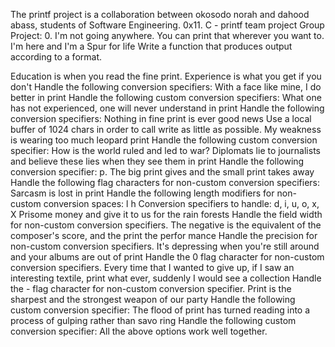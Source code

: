 The printf project is a collaboration between okosodo norah and dahood abass, students of Software Engineering.
0x11. C - printf team project Group Project: 0. I'm not going anywhere. You can print that wherever you want to. I'm here and I'm a Spur for life Write a function that produces output according to a format.

Education is when you read the fine print. Experience is what you get if you don't Handle the following conversion specifiers:
With a face like mine, I do better in print
Handle the following custom conversion specifiers:
What one has not experienced, one will never understand in print
Handle the following conversion specifiers:
Nothing in fine print is ever good news
Use a local buffer of 1024 chars in order to call write as little as possible.
My weakness is wearing too much leopard print Handle the following custom conversion specifier:
How is the world ruled and led to war? Diplomats lie to journalists and believe these lies when they see them in print Handle the following conversion specifier: p.
The big print gives and the small print takes away
Handle the following flag characters for non-custom conversion specifiers:
Sarcasm is lost in print Handle the following length modifiers for non-custom conversion spaces: l h Conversion specifiers to handle: d, i, u, o, x, X
Prisome money and give it to us for the rain forests
Handle the field width for non-custom conversion specifiers.
The negative is the equivalent of the composer's score, and the print the perfor mance Handle the precision for non-custom conversion specifiers.
It's depressing when you're still around and your albums are out of print Handle the 0 flag character for non-custom conversion specifiers.
Every time that I wanted to give up, if I saw an interesting textile, print what ever, suddenly I would see a collection Handle the - flag character for non-custom conversion specifier.
Print is the sharpest and the strongest weapon of our party Handle the following custom conversion specifier:
The flood of print has turned reading into a process of gulping rather than savo ring Handle the following custom conversion specifier:
All the above options work well together.
